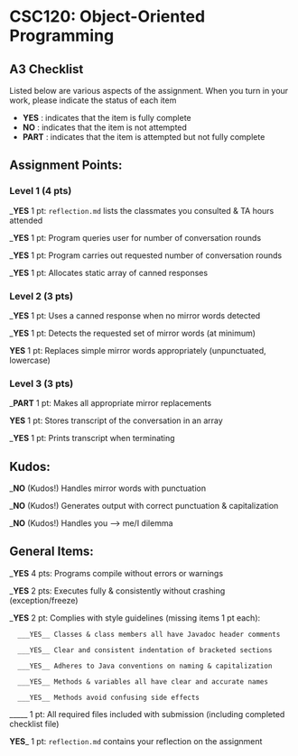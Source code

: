 # CSC120: Object-Oriented Programming
## A3 Checklist

Listed below are various aspects of the assignment.  When you turn in your work, please indicate the status of each item

- **YES** : indicates that the item is fully complete
- **NO** : indicates that the item is not attempted
- **PART** : indicates that the item is attempted but not fully complete


## Assignment Points:

### Level 1 (4 pts)

___YES__ 1 pt: `reflection.md` lists the classmates you consulted & TA hours attended

___YES__ 1 pt: Program queries user for number of conversation rounds

___YES__ 1 pt: Program carries out requested number of conversation rounds

___YES__ 1 pt: Allocates static array of canned responses

### Level 2 (3 pts)

___YES__ 1 pt: Uses a canned response when no mirror words detected

___YES__ 1 pt: Detects the requested set of mirror words (at minimum)

__YES__ 1 pt: Replaces simple mirror words appropriately (unpunctuated, lowercase)

### Level 3 (3 pts)

___PART__ 1 pt: Makes all appropriate mirror replacements

__YES__ 1 pt: Stores transcript of the conversation in an array

___YES__ 1 pt: Prints transcript when terminating

## Kudos:

___NO__ (Kudos!) Handles mirror words with punctuation

___NO__ (Kudos!) Generates output with correct punctuation & capitalization

___NO__ (Kudos!) Handles you --> me/I dilemma



## General Items:

___YES__ 4 pts: Programs compile without errors or warnings

___YES__ 2 pts: Executes fully & consistently without crashing (exception/freeze)

___YES__ 2 pt: Complies with style guidelines (missing items 1 pt each):

      ___YES__ Classes & class members all have Javadoc header comments

      ___YES__ Clear and consistent indentation of bracketed sections

      ___YES__ Adheres to Java conventions on naming & capitalization

      ___YES__ Methods & variables all have clear and accurate names

      ___YES__ Methods avoid confusing side effects

_____ 1 pt: All required files included with submission (including completed checklist file)

__YES___ 1 pt: `reflection.md` contains your reflection on the assignment
